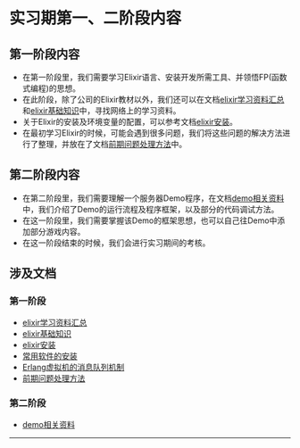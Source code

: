 # 实习期第一、二阶段内容

## 第一阶段内容

* 在第一阶段里，我们需要学习Elixir语言、安装开发所需工具、并领悟FP(函数式编程)的思想。
* 在此阶段，除了公司的Elixir教材以外，我们还可以在文档[elixir学习资料汇总](/lib/elixir学习资料汇总.md)和[elixir基础知识](/lib/elixir基础知识.md)中，寻找网络上的学习资料。
* 关于Elixir的安装及环境变量的配置，可以参考文档[elixir安装](/lib/elixir安装及demo相关资料.md#一_Elixir安装)。
* 在最初学习Elixir的时候，可能会遇到很多问题，我们将这些问题的解决方法进行了整理，并放在了文档[前期问题处理方法](/lib/前期问题.md)中。

## 第二阶段内容

* 在第二阶段里，我们需要理解一个服务器Demo程序，在文档[demo相关资料](/lib/elixir安装及demo相关资料.md#二_demo流程分析)中，我们介绍了Demo的运行流程及程序框架，以及部分的代码调试方法。
* 在这一阶段里，我们需要掌握该Demo的框架思想，也可以自己往Demo中添加部分游戏内容。
* 在这一阶段结束的时候，我们会进行实习期间的考核。

## 涉及文档

### 第一阶段

* [elixir学习资料汇总](/lib/elixir学习资料汇总.md)
* [elixir基础知识](/lib/elixir基础知识.md)
* [elixir安装](/lib/elixir安装及demo相关资料.md#一_Elixir安装)
* [常用软件的安装](/lib/常用软件的安装.md)
* [Erlang虚拟机的消息队列机制](/lib/queue.md)
* [前期问题处理方法](/lib/前期问题.md)

### 第二阶段

* [demo相关资料](/lib/elixir安装及demo相关资料.md#二_demo流程分析)

---
